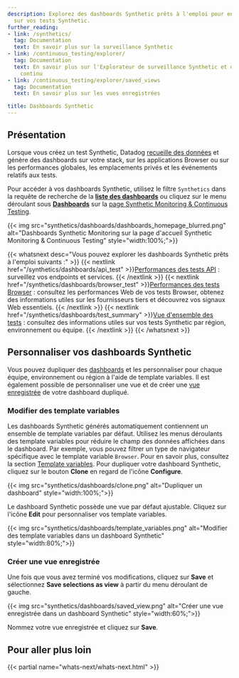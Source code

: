 ```yaml
---
description: Explorez des dashboards Synthetic prêts à l'emploi pour en savoir plus
  sur vos tests Synthetic.
further_reading:
- link: /synthetics/
  tag: Documentation
  text: En savoir plus sur la surveillance Synthetic
- link: /continuous_testing/explorer/
  tag: Documentation
  text: En savoir plus sur l'Explorateur de surveillance Synthetic et de tests en
    continu
- link: /continuous_testing/explorer/saved_views
  tag: Documentation
  text: En savoir plus sur les vues enregistrées

title: Dashboards Synthetic
---
```


## Présentation

Lorsque vous créez un test Synthetic, Datadog [recueille des données][1] et génère des dashboards sur votre stack, sur les applications Browser ou sur les performances globales, les emplacements privés et les événements relatifs aux tests.

Pour accéder à vos dashboards Synthetic, utilisez le filtre `Synthetics` dans la requête de recherche de la [**liste des dashboards**][2] ou cliquez sur le menu déroulant sous [**Dashboards**][3] sur la [page Synthetic Monitoring & Continuous Testing][4].

{{< img src="synthetics/dashboards/dashboards_homepage_blurred.png" alt="Dashboards Synthetic Monitoring sur la page d'accueil Synthetic Monitoring & Continuous Testing" style="width:100%;">}}

{{< whatsnext desc="Vous pouvez explorer les dashboards Synthetic prêts à l'emploi suivants :" >}}
  {{< nextlink href="/synthetics/dashboards/api_test" >}}<u>Performances des tests API</u> : surveillez vos endpoints et services. {{< /nextlink >}}
  {{< nextlink href="/synthetics/dashboards/browser_test" >}}<u>Performances des tests Browser</u> : consultez les performances Web de vos tests Browser, obtenez des informations utiles sur les fournisseurs tiers et découvrez vos signaux Web essentiels. {{< /nextlink >}}
  {{< nextlink href="/synthetics/dashboards/test_summary" >}}<u>Vue d'ensemble des tests</u> : consultez des informations utiles sur vos tests Synthetic par région, environnement ou équipe. {{< /nextlink >}}
{{< /whatsnext >}}

## Personnaliser vos dashboards Synthetic

Vous pouvez dupliquer des [dashboards][1] et les personnaliser pour chaque équipe, environnement ou région à l'aide de template variables. Il est également possible de personnaliser une vue et de créer une [vue enregistrée][6] de votre dashboard dupliqué.

### Modifier des template variables

Les dashboards Synthetic générés automatiquement contiennent un ensemble de template variables par défaut. Utilisez les menus déroulants des template variables pour réduire le champ des données affichées dans le dashboard. Par exemple, vous pouvez filtrer un type de navigateur spécifique avec le template variable `Browser`. Pour en savoir plus, consultez la section [Template variables][7]. Pour dupliquer votre dashboard Synthetic, cliquez sur le bouton **Clone** en regard de l'icône **Configure**.

{{< img src="synthetics/dashboards/clone.png" alt="Dupliquer un dashboard" style="width:100%;">}}

Le dashboard Synthetic possède une vue par défaut ajustable. Cliquez sur l'icône **Edit** pour personnaliser vos template variables.

{{< img src="synthetics/dashboards/template_variables.png" alt="Modifier des template variables dans un dashboard Synthetic" style="width:80%;">}}

### Créer une vue enregistrée

Une fois que vous avez terminé vos modifications, cliquez sur **Save** et sélectionnez **Save selections as view** à partir du menu déroulant de gauche.

{{< img src="synthetics/dashboards/saved_view.png" alt="Créer une vue enregistrée dans un dashboard Synthetic" style="width:60%;">}}

Nommez votre vue enregistrée et cliquez sur **Save**.

## Pour aller plus loin

{{< partial name="whats-next/whats-next.html" >}}

[1]: /fr/synthetics/metrics/
[2]: https://app.datadoghq.com/dashboard/lists
[3]: https://app.datadoghq.com/synthetics/tests/
[4]: https://app.datadoghq.com/synthetics/tests
[5]: /fr/dashboards/
[6]: /fr/continuous_testing/explorer/saved_views/
[7]: /fr/dashboards/template_variables/
